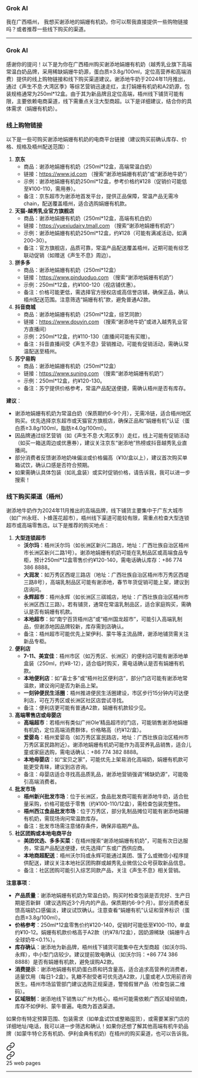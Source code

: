 

### Grok AI

<div class="thinking-container"></div><div class="response-content-markdown [&amp;_a]:text-current [&amp;_a:hover]:text-primary [&amp;_a:hover]:decoration-primary [&amp;_a]:underline [&amp;_a]:decoration-primary/30 [&amp;_a]:underline-offset-2 [&amp;_h2:first-child]:mt-0 [&amp;_h3:first-child]:mt-0 [&amp;_h4:first-child]:mt-0"><p dir="auto" class="break-words" style="white-space: pre-wrap;">我在广西梧州， 我想买谢添地的娟姗有机奶，你可以帮我直接提供一些购物链接吗？或者推荐一些线下购买的渠道。</p></div><section class="inline-media-container flex flex-col gap-1"></section>

---

### Grok AI

<div class="thinking-container"></div><div class="response-content-markdown [&amp;_a]:text-current [&amp;_a:hover]:text-primary [&amp;_a:hover]:decoration-primary [&amp;_a]:underline [&amp;_a]:decoration-primary/30 [&amp;_a]:underline-offset-2 [&amp;_h2:first-child]:mt-0 [&amp;_h3:first-child]:mt-0 [&amp;_h4:first-child]:mt-0"><p dir="auto" class="break-words" style="white-space: pre-wrap;">感谢你的提问！以下是为你在广西梧州购买谢添地娟姗有机奶（越秀乳业旗下高端常温白奶品牌，采用稀缺娟姗牛奶源，蛋白质≥3.8g/100ml，定位高营养和高端消费）提供的线上购物链接和线下购买渠道建议。谢添地牛奶于2024年11月推出，通过《声生不息·大湾区季》等综艺营销迅速走红，主打娟姗有机奶和A2奶源，包装规格通常为250ml*12盒。由于其为新品牌且定位高端，梧州线下铺货可能有限，主要依赖电商渠道，线下需重点关注大型商超。以下是详细建议，结合你的具体需求（娟姗有机奶）。</p>
<h3 dir="auto" class="">线上购物链接</h3>
<p dir="auto" class="break-words" style="white-space: pre-wrap;">以下是一些可购买谢添地娟姗有机奶的电商平台链接（建议购买前确认库存、价格、规格及梧州配送范围）：</p>
<ol dir="auto" class="marker:text-secondary">
<li class="break-words"><strong>京东</strong>
<ul dir="auto" class="marker:text-secondary">
<li class="break-words">商品：谢添地娟姗有机奶（250ml*12盒，高端常温白奶）</li>
<li class="break-words">链接：<a href="https://www.jd.com" target="_blank" rel="noopener noreferrer">https://www.jd.com</a> （搜索“谢添地娟姗有机奶”或“谢添地牛奶”）</li>
<li class="break-words">示例：谢添地娟姗有机奶250ml*12盒，参考价格约¥128（促销价可能低至¥100-110，需用券）。</li>
<li class="break-words">备注：京东超市为谢添地首发平台，提供正品保障，常温产品无需冷chain，配送覆盖梧州，适合选购娟姗有机款。  <a href="https://m.mp.oeeee.com/a/BAAFRD0000202411261028679.html" target="_blank" rel="noopener noreferrer" class="web-search-result-chip focus:outline-none focus-visible:outline-none focus-visible:bg:input rounded-md ml-1 mr-0.5" data-state="closed"><div class="inline-flex align-text-bottom items-center justify-center select-none my-0 rounded-md bg-important border border-card-border opacity-60 grayscale hover:filter-none hover:opacity-100 transition-opacity"><img class="size-[18px] m-0 rounded-md" alt="" src="https://imgs.search.brave.com/29AM5IcUy2J2beN90cyTWZlKwW70E92bWMtfeNJ-4oI/rs:fit:64:0:0:0/g:ce/aHR0cDovL2Zhdmlj/b25zLnNlYXJjaC5i/cmF2ZS5jb20vaWNv/bnMvNDk4NDMyMDYw/MmE5NWYyNzI2Yzg0/NzM2YTcwYzgxNDk3/NDgxZDIxYTIzZjg1/MjNkZmI5NzVhY2Qx/YmRhNzNmMC9tLm1w/Lm9lZWVlLmNvbS8"></div></a></li>
</ul>
</li>
<li class="break-words"><strong>天猫-越秀乳业官方旗舰店</strong>
<ul dir="auto" class="marker:text-secondary">
<li class="break-words">商品：谢添地娟姗有机奶（250ml*12盒，高端有机白奶）</li>
<li class="break-words">链接：<a href="https://yuexiudairy.tmall.com" target="_blank" rel="noopener noreferrer">https://yuexiudairy.tmall.com</a> （搜索“谢添地娟姗有机奶”）</li>
<li class="break-words">示例：谢添地娟姗有机奶250ml*12盒，约¥128（可能有满减活动，如满200-30）。</li>
<li class="break-words">备注：官方旗舰店，品质可靠，常温产品配送覆盖梧州，近期可能有综艺联动促销（如赠送《声生不息》周边）。  <a href="https://www.sohu.com/a/828686404_121885028" target="_blank" rel="noopener noreferrer" class="web-search-result-chip focus:outline-none focus-visible:outline-none focus-visible:bg:input rounded-md ml-1 mr-0.5" data-state="closed"><div class="inline-flex align-text-bottom items-center justify-center select-none my-0 rounded-md bg-important border border-card-border opacity-60 grayscale hover:filter-none hover:opacity-100 transition-opacity"><img class="size-[18px] m-0 rounded-md" alt="" src="https://imgs.search.brave.com/AMNqJ6tjd4GiTorBSIC4eLp64S0QRDlqteozaGROPAQ/rs:fit:64:0:0:0/g:ce/aHR0cDovL2Zhdmlj/b25zLnNlYXJjaC5i/cmF2ZS5jb20vaWNv/bnMvZjQ5NThhMTkz/ZWY1NTE3YmQxYWE2/MWNlNWJhZDgyMWMy/MjExOWFmY2Y1OWEz/YzkwZjg3Y2Q0MjNm/NTk3NWZhOS93d3cu/c29odS5jb20v"></div></a></li>
</ul>
</li>
<li class="break-words"><strong>拼多多</strong>
<ul dir="auto" class="marker:text-secondary">
<li class="break-words">商品：谢添地娟姗有机奶（250ml*12盒）</li>
<li class="break-words">链接：<a href="https://www.pinduoduo.com" target="_blank" rel="noopener noreferrer">https://www.pinduoduo.com</a> （搜索“谢添地娟姗有机奶”）</li>
<li class="break-words">示例：250ml*12盒，约¥100-120（视店铺优惠）。</li>
<li class="break-words">备注：价格可能更低，需选择官方授权店或高信誉店铺，确保正品，确认梧州配送范围。注意筛选“娟姗有机”款，避免普通A2款。</li>
</ul>
</li>
<li class="break-words"><strong>抖音商城</strong>
<ul dir="auto" class="marker:text-secondary">
<li class="break-words">商品：谢添地娟姗有机奶（250ml*12盒，综艺同款）</li>
<li class="break-words">链接：<a href="https://www.douyin.com" target="_blank" rel="noopener noreferrer">https://www.douyin.com</a> （搜索“谢添地牛奶”或进入越秀乳业官方直播间）</li>
<li class="break-words">示例：250ml*12盒，约¥110-130（直播间可能有买赠）。</li>
<li class="break-words">备注：抖音直播间受《声生不息》营销推动，可能有促销活动，需确认常温配送至梧州。  <a href="https://www.douyin.com/search/%25E8%25BE%2589%25E5%25B1%25B1%25E8%25B0%25A2%25E6%25B7%25BB%25E5%259C%25B0%25E7%2589%259B%25E5%25A5%25B6" target="_blank" rel="noopener noreferrer" class="web-search-result-chip focus:outline-none focus-visible:outline-none focus-visible:bg:input rounded-md ml-1 mr-0.5" data-state="closed"><div class="inline-flex align-text-bottom items-center justify-center select-none my-0 rounded-md bg-important border border-card-border opacity-60 grayscale hover:filter-none hover:opacity-100 transition-opacity"><img class="size-[18px] m-0 rounded-md" alt="" src="https://imgs.search.brave.com/wDoXd8jHLQiLQQANg-XDZfY66AOp-1HliiRVkrQHVu4/rs:fit:64:0:0:0/g:ce/aHR0cDovL2Zhdmlj/b25zLnNlYXJjaC5i/cmF2ZS5jb20vaWNv/bnMvOTE4NWUyM2Rh/MDhiZGU3NWUxNDM4/M2JiZTgyM2RhN2Ux/YTlmOGE4MTI3OTdm/ZTc3MTBhYTg3ZDI1/NWNkNjFkYi93d3cu/ZG91eWluLmNvbS8"></div></a><a href="https://m.bbtnews.com.cn/article/441427" target="_blank" rel="noopener noreferrer" class="web-search-result-chip focus:outline-none focus-visible:outline-none focus-visible:bg:input rounded-md ml-1 mr-0.5" data-state="closed"><div class="inline-flex align-text-bottom items-center justify-center select-none my-0 rounded-md bg-important border border-card-border opacity-60 grayscale hover:filter-none hover:opacity-100 transition-opacity"><img class="size-[18px] m-0 rounded-md" alt="" src="https://imgs.search.brave.com/NrIF2MM6VPy4PGjJ1uxyVivraS1fzTT0pDx91wEG7tc/rs:fit:64:0:0:0/g:ce/aHR0cDovL2Zhdmlj/b25zLnNlYXJjaC5i/cmF2ZS5jb20vaWNv/bnMvZjQwMDc1YTNi/Zjg2M2UzMGEyMjIw/YzU5YTRhZGI5YTM4/MjVmODJlZTA5Yjlk/MGE3OTE5NTY1YzZh/MmNhMzFiMi9tLmJi/dG5ld3MuY29tLmNu/Lw"></div></a></li>
</ul>
</li>
<li class="break-words"><strong>苏宁易购</strong>
<ul dir="auto" class="marker:text-secondary">
<li class="break-words">商品：谢添地娟姗有机奶（250ml*12盒）</li>
<li class="break-words">链接：<a href="https://www.suning.com" target="_blank" rel="noopener noreferrer">https://www.suning.com</a> （搜索“谢添地娟姗有机奶”）</li>
<li class="break-words">示例：250ml*12盒，约¥120-130。</li>
<li class="break-words">备注：苏宁提供价格参考，常温产品配送便捷，需确认梧州是否有库存。</li>
</ul>
</li>
</ol>
<p dir="auto" class="break-words" style="white-space: pre-wrap;"><strong>建议</strong>：</p>
<ul dir="auto" class="marker:text-secondary">
<li class="break-words">谢添地娟姗有机奶为常温白奶（保质期约6-9个月），无需冷链，适合梧州地区购买。优先选择京东超市或天猫官方旗舰店，确保正品和“娟姗有机”认证（蛋白质≥3.8g/100ml，脂肪≥4.0g/100ml）。</li>
<li class="break-words">因品牌通过综艺营销（如《声生不息·大湾区季》）走红，线上可能有促销活动（如买一箱送周边或优惠券），建议关注京东“谢添地”热榜或抖音越秀乳业直播间。  <a href="https://www.huahuakepu.com/post/wang-zong-qiang-jing-wang-xie-tian-di-you-sheng-liang-wu-xiao-liang-yue-xiu-hui-shan-nan-da-fan-shen-zhang--bug.html" target="_blank" rel="noopener noreferrer" class="web-search-result-chip focus:outline-none focus-visible:outline-none focus-visible:bg:input rounded-md ml-1 mr-0.5" data-state="closed"><div class="inline-flex align-text-bottom items-center justify-center select-none my-0 rounded-md bg-important border border-card-border opacity-60 grayscale hover:filter-none hover:opacity-100 transition-opacity"><img class="size-[18px] m-0 rounded-md" alt="" src="https://imgs.search.brave.com/4WNXJOBV8uaL4XsrpQ-OV5vjQn0NnusDxS4ef4vrISQ/rs:fit:64:0:0:0/g:ce/aHR0cDovL2Zhdmlj/b25zLnNlYXJjaC5i/cmF2ZS5jb20vaWNv/bnMvMjNjY2EyMjVl/NDFlMmY1NzFmYmM3/N2ZmN2ZiZWFiOTBh/ZjEwM2E3MDM0MDJl/MzhmZTlhNjljYWQ2/YTA2MTQ5YS93d3cu/aHVhaHVha2VwdS5j/b20v"></div></a><a href="https://www.sfccn.com/2024/12-17/4OMDE0MDdfMTk3NjM4OQ.html" target="_blank" rel="noopener noreferrer" class="web-search-result-chip focus:outline-none focus-visible:outline-none focus-visible:bg:input rounded-md ml-1 mr-0.5" data-state="closed"><div class="inline-flex align-text-bottom items-center justify-center select-none my-0 rounded-md bg-important border border-card-border opacity-60 grayscale hover:filter-none hover:opacity-100 transition-opacity"><img class="size-[18px] m-0 rounded-md" alt="" src="https://imgs.search.brave.com/Qgaj8gKzOML4cW7B5xGYUqaceqLB-cTou2oFwaJWzaY/rs:fit:64:0:0:0/g:ce/aHR0cDovL2Zhdmlj/b25zLnNlYXJjaC5i/cmF2ZS5jb20vaWNv/bnMvNzA0NWFmNDEy/YjAxOTU2NjRkMjIw/NTBkNGVmZDM4NmQw/NmQ0NDMzNjExMzBl/Y2E1MzY3Y2VhYTI5/ZDI0MTM5ZS93d3cu/c2ZjY24uY29tLw"></div></a></li>
<li class="break-words">部分消费者反馈谢添地奶味偏淡或价格偏高（¥10/盒以上），建议首次购买单箱试饮，确认口感是否符合预期。</li>
<li class="break-words">如果需确认具体包装（如礼盒装）或实时促销价格，请告诉我，我可以进一步搜索！</li>
</ul>
<h3 dir="auto" class="">线下购买渠道（梧州）</h3>
<p dir="auto" class="break-words" style="white-space: pre-wrap;">谢添地牛奶作为2024年11月推出的高端品牌，线下铺货主要集中于广东大城市（如广州永旺、卜蜂莲花超市），梧州线下渠道可能较有限，需重点检查大型连锁超市或高端零售店。以下是推荐的购买地点：</p>
<ol dir="auto" class="marker:text-secondary">
<li class="break-words"><strong>大型连锁超市</strong>
<ul dir="auto" class="marker:text-secondary">
<li class="break-words"><strong>沃尔玛</strong>：梧州沃尔玛（如长洲区新兴二路店，地址：广西壮族自治区梧州市长洲区新兴二路1号）。谢添地娟姗有机奶可能在乳制品区或高端食品专柜，预计250ml*12盒零售价约¥120-140，需电话确认库存：+86 774 386 8888。</li>
<li class="break-words"><strong>大润发</strong>：如万秀区西堤三路店（地址：广西壮族自治区梧州市万秀区西堤三路8号），高端乳制品区可能有谢添地，春节年货促销可能上架，建议到店询问。</li>
<li class="break-words"><strong>永辉超市</strong>：梧州永辉（如长洲区三祺城店，地址：广西壮族自治区梧州市长洲区西江三路）。若有铺货，通常在常温乳制品区，适合家庭购买，需确认是否有娟姗有机款。</li>
<li class="break-words"><strong>本地超市</strong>：如“南宁百货梧州店”或“梧州国龙超市”，可能引入高端乳制品，但谢添地因品牌较新，库存需到店确认。</li>
<li class="break-words">备注：梧州超市可能优先上架伊利、蒙牛等主流品牌，谢添地铺货需关注新品专柜。</li>
</ul>
</li>
<li class="break-words"><strong>便利店</strong>
<ul dir="auto" class="marker:text-secondary">
<li class="break-words"><strong>7-11、美宜佳</strong>：梧州市区（如万秀区、长洲区）的便利店可能有谢添地单盒装（250ml，约¥8-12），适合临时购买，需电话确认是否有娟姗有机款。</li>
<li class="break-words"><strong>本地便利店</strong>：如“喜士多”或“梧州社区便利店”，部分门店可能有谢添地常温款，建议询问是否为新品上架。</li>
<li class="break-words"><strong>一刻钟便民生活圈</strong>：梧州推进便民生活圈建设，市区步行15分钟内可达便利店，可在万秀区或长洲区社区店尝试寻找。</li>
<li class="break-words">备注：便利店更可能有普通A2款，娟姗有机款较少见。</li>
</ul>
</li>
<li class="break-words"><strong>高端零售店或母婴店</strong>
<ul dir="auto" class="marker:text-secondary">
<li class="break-words"><strong>高端超市</strong>：若梧州有类似广州Ole’精品超市的门店，可能销售谢添地娟姗有机奶，定位高端消费群体，价格略高（约¥12/盒）。</li>
<li class="break-words"><strong>爱婴岛</strong>：梧州爱婴岛（如万秀区富民路店，地址：广西壮族自治区梧州市万秀区富民路附近）。谢添地娟姗有机奶可能作为高营养乳品销售，适合儿童或家庭选购，需电话确认：+86 774 382 8888。</li>
<li class="break-words"><strong>本地母婴店</strong>：如“宝贝之家”，可能优先上架易消化高端奶，娟姗有机款可能更受青睐，建议到店咨询。</li>
<li class="break-words">备注：母婴店适合寻找高品质乳品，谢添地营销强调“稀缺奶源”，可能吸引高端消费者。</li>
</ul>
</li>
<li class="break-words"><strong>批发市场</strong>
<ul dir="auto" class="marker:text-secondary">
<li class="break-words"><strong>梧州新兴批发市场</strong>：位于长洲区，食品批发商可能有谢添地牛奶，适合批量采购，价格可能低于零售（约¥100-110/12盒），需检查包装完整性。</li>
<li class="break-words"><strong>梧州西江食品批发市场</strong>：位于万秀区，部分乳制品摊位可能有谢添地娟姗有机奶，需现场询问常温款库存。</li>
<li class="break-words">备注：批发市场需注意储存条件，确保非临期产品。</li>
</ul>
</li>
<li class="break-words"><strong>社区团购或本地电商平台</strong>
<ul dir="auto" class="marker:text-secondary">
<li class="break-words"><strong>美团优选、多多买菜</strong>：在梧州搜索“谢添地娟姗有机奶”，可能有次日达服务，常温产品配送便捷，优先选择广东或广西供应商。</li>
<li class="break-words"><strong>本地商超配送</strong>：梧州沃尔玛或永辉可能通过美团、饿了么或微信小程序提供配送，建议关注本地社区团购群或越秀乳业微信公众号获取新品信息。</li>
<li class="break-words">备注：社区团购可能引入综艺同款产品，关注《声生不息》相关营销。</li>
</ul>
</li>
</ol>
<p dir="auto" class="break-words" style="white-space: pre-wrap;"><strong>注意事项</strong>：</p>
<ul dir="auto" class="marker:text-secondary">
<li class="break-words"><strong>产品质量</strong>：谢添地娟姗有机奶为常温白奶，购买时检查包装是否完好、生产日期是否新鲜（建议选购近3个月内的产品，保质期约6-9个月）。部分消费者反馈高端奶口感偏淡，建议试饮确认。注意查看“娟姗有机”认证和营养标识（蛋白质≥3.8g/100ml）。  <a href="https://www.huahuakepu.com/post/wang-zong-qiang-jing-wang-xie-tian-di-you-sheng-liang-wu-xiao-liang-yue-xiu-hui-shan-nan-da-fan-shen-zhang--bug.html" target="_blank" rel="noopener noreferrer" class="web-search-result-chip focus:outline-none focus-visible:outline-none focus-visible:bg:input rounded-md ml-1 mr-0.5" data-state="closed"><div class="inline-flex align-text-bottom items-center justify-center select-none my-0 rounded-md bg-important border border-card-border opacity-60 grayscale hover:filter-none hover:opacity-100 transition-opacity"><img class="size-[18px] m-0 rounded-md" alt="" src="https://imgs.search.brave.com/4WNXJOBV8uaL4XsrpQ-OV5vjQn0NnusDxS4ef4vrISQ/rs:fit:64:0:0:0/g:ce/aHR0cDovL2Zhdmlj/b25zLnNlYXJjaC5i/cmF2ZS5jb20vaWNv/bnMvMjNjY2EyMjVl/NDFlMmY1NzFmYmM3/N2ZmN2ZiZWFiOTBh/ZjEwM2E3MDM0MDJl/MzhmZTlhNjljYWQ2/YTA2MTQ5YS93d3cu/aHVhaHVha2VwdS5j/b20v"></div></a></li>
<li class="break-words"><strong>价格参考</strong>：250ml*12盒零售价约¥120-140，促销时可能低至¥100-110，单盒约¥10-12。娟姗有机款价格高于A2款（约¥78/12盒），因奶源稀缺（娟姗牛占全球奶牛&lt;0.1%）。  <a href="https://m.mp.oeeee.com/a/BAAFRD0000202411261028679.html" target="_blank" rel="noopener noreferrer" class="web-search-result-chip focus:outline-none focus-visible:outline-none focus-visible:bg:input rounded-md ml-1 mr-0.5" data-state="closed"><div class="inline-flex align-text-bottom items-center justify-center select-none my-0 rounded-md bg-important border border-card-border opacity-60 grayscale hover:filter-none hover:opacity-100 transition-opacity"><img class="size-[18px] m-0 rounded-md" alt="" src="https://imgs.search.brave.com/29AM5IcUy2J2beN90cyTWZlKwW70E92bWMtfeNJ-4oI/rs:fit:64:0:0:0/g:ce/aHR0cDovL2Zhdmlj/b25zLnNlYXJjaC5i/cmF2ZS5jb20vaWNv/bnMvNDk4NDMyMDYw/MmE5NWYyNzI2Yzg0/NzM2YTcwYzgxNDk3/NDgxZDIxYTIzZjg1/MjNkZmI5NzVhY2Qx/YmRhNzNmMC9tLm1w/Lm9lZWVlLmNvbS8"></div></a></li>
<li class="break-words"><strong>库存确认</strong>：谢添地为新品牌，梧州线下铺货可能集中在大型商超（如沃尔玛、永辉），中小型门店较少。建议提前致电确认（如沃尔玛：+86 774 386 8888）是否有娟姗有机款，避免误购A2款。</li>
<li class="break-words"><strong>消费提示</strong>：谢添地娟姗有机奶蛋白质和钙含量高，适合追求高营养的消费者，适量饮用（每日1-2盒）。乳糖不耐受者可优先选A2款，儿童或老人饮用前咨询医生。梧州市场监管部门建议选购正规渠道，警惕假冒产品（检查包装二维码）。</li>
<li class="break-words"><strong>区域限制</strong>：谢添地线下销售以广州为核心，梧州可能需依赖广西区域经销商，库存不如伊利、蒙牛普遍。电商为首选渠道。</li>
</ul>
<p dir="auto" class="break-words" style="white-space: pre-wrap;">如果你有特定预算范围、包装需求（如单盒试饮或整箱囤货），或需要某家门店的详细地址/电话，我可以进一步筛选和确认！如果你还想了解其他高端有机牛奶品牌（如蒙牛特仑苏有机奶、伊利金典有机奶）在梧州的购买渠道，也可以告诉我。</p></div><section class="inline-media-container flex flex-col gap-1"></section><div class="flex gap-2 mt-4"><div class="search-results flex -ml-1 text-sm gap-2 mb-1"><div class="flex flex-row items-center pr-4 py-1 rounded-full cursor-pointer bg-foreground border border-card-border hover:bg-card-hover hover:border-card-border-focus"><div style="z-index: 3;"><div class="align-text-bottom items-center justify-center select-none transition my-0 rounded-md opacity-100 ml-1.5 flex bg-popover overflow-hidden border border-background z-3"><svg xmlns="http://www.w3.org/2000/svg" width="24" height="24" viewBox="0 0 24 24" fill="none" stroke="currentColor" stroke-width="2" stroke-linecap="round" stroke-linejoin="round" class="lucide lucide-link size-3 m-[3px]"><path d="M10 13a5 5 0 0 0 7.54.54l3-3a5 5 0 0 0-7.07-7.07l-1.72 1.71"></path><path d="M14 11a5 5 0 0 0-7.54-.54l-3 3a5 5 0 0 0 7.07 7.07l1.71-1.71"></path></svg></div></div><div style="z-index: 2;"><div class="align-text-bottom items-center justify-center select-none transition my-0 rounded-md opacity-100 flex bg-popover overflow-hidden border border-background z-2 -ml-2"><img class="size-[18px] m-0 rounded-md" alt="" src="https://imgs.search.brave.com/UyTvmj4NSNbxAoJTMOPpQM4TIptp42L9V3wg1iVtVug/rs:fit:64:0:0:0/g:ce/aHR0cDovL2Zhdmlj/b25zLnNlYXJjaC5i/cmF2ZS5jb20vaWNv/bnMvZGNkNGFlNTA0/YzQ3MzMxOTBhMDZk/YTUyYWFkYmY2YmEz/ODRlYzEyYjk5OTBh/NTUxNTg0ODJmMGZi/YTEzMGQ0OC93d3cu/Z292LmNuLw"></div></div><div style="z-index: 1;"><div class="align-text-bottom items-center justify-center select-none transition my-0 rounded-md opacity-100 flex bg-popover overflow-hidden border border-background z-1 -ml-2"><svg xmlns="http://www.w3.org/2000/svg" width="24" height="24" viewBox="0 0 24 24" fill="none" stroke="currentColor" stroke-width="2" stroke-linecap="round" stroke-linejoin="round" class="lucide lucide-link size-3 m-[3px]"><path d="M10 13a5 5 0 0 0 7.54.54l3-3a5 5 0 0 0-7.07-7.07l-1.72 1.71"></path><path d="M14 11a5 5 0 0 0-7.54-.54l-3 3a5 5 0 0 0 7.07 7.07l1.71-1.71"></path></svg></div></div><div class="truncate ml-2">25 web pages</div></div></div></div>

---